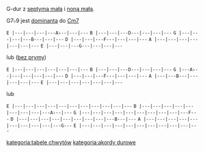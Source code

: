 G-dur z [septymą małą](septyma_mała "wikilink") i [noną
małą](nona_mała "wikilink").

G7♭9 jest [dominantą](dominanta "wikilink") do [Cm7](Cm7 "wikilink")

`E |---|---|---|---A♭--|---|---`
`B |---|---|---D---|---|---|---`
`G |---|---|---|---B---|---|---`
`D |---|---|---F---|---|---|---`
`A |---|---|---|---|---|---|---`
`E |---|---|---G---|---|---|---`

lub ([bez prymy](bez_prymy "wikilink"))

`E |---|---|---|---|---|---|---`
`B |---|---|---D---|---|---|---`
`G |---A♭--|---|---|---|---|---`
`D |---|---|---F---|---|---|---`
`A |---|---B---|---|---|---|---`
`E |---|---|---|---|---|---|---`

lub

`E |---|---|---|---|---|---|---|---|---|---|---`
`B |---|---|---|---|---|---|---|---|---A♭--|---`
`G |---|---|---|---|---|---|---|---|---|---F---`
`D |---|---|---|---|---|---|---|---|---B---|---`
`A |---|---|---|---|---|---|---|---|---|---G---`
`E |---|---|---|---|---|---|---|---|---|---|---`

[kategoria:tabele chwytów](kategoria:tabele_chwytów "wikilink")
[kategoria:akordy durowe](kategoria:akordy_durowe "wikilink")